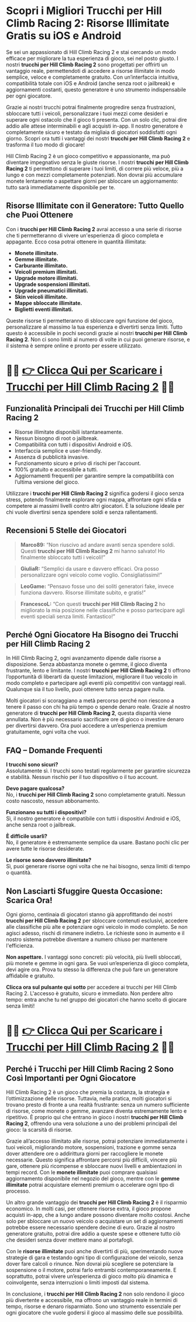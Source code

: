 <h1>Scopri i Migliori Trucchi per Hill Climb Racing 2: Risorse Illimitate Gratis su iOS e Android</h1>

<p>Se sei un appassionato di Hill Climb Racing 2 e stai cercando un modo efficace per migliorare la tua esperienza di gioco, sei nel posto giusto. I nostri <strong>trucchi per Hill Climb Racing 2</strong> sono progettati per offrirti un vantaggio reale, permettendoti di accedere a risorse illimitate in modo semplice, veloce e completamente gratuito. Con un’interfaccia intuitiva, compatibilità totale con iOS e Android (anche senza root o jailbreak) e aggiornamenti costanti, questo generatore è uno strumento indispensabile per ogni giocatore.</p>

<p>Grazie ai nostri trucchi potrai finalmente progredire senza frustrazioni, sbloccare tutti i veicoli, personalizzare i tuoi mezzi come desideri e superare ogni ostacolo che il gioco ti presenta. Con un solo clic, potrai dire addio alle attese interminabili e agli acquisti in-app. Il nostro generatore è completamente sicuro e testato da migliaia di giocatori soddisfatti ogni giorno. Scopri ora tutti i vantaggi dei nostri <strong>trucchi per Hill Climb Racing 2</strong> e trasforma il tuo modo di giocare!</p>

<p>Hill Climb Racing 2 è un gioco competitivo e appassionante, ma può diventare impegnativo senza le giuste risorse. I nostri <strong>trucchi per Hill Climb Racing 2</strong> ti permettono di superare i tuoi limiti, di correre più veloce, più a lungo e con mezzi completamente potenziati. Non dovrai più accumulare monete lentamente o aspettare giorni per sbloccare un aggiornamento: tutto sarà immediatamente disponibile per te.</p>

<h2>Risorse Illimitate con il Generatore: Tutto Quello che Puoi Ottenere</h2>

<p>Con i <strong>trucchi per Hill Climb Racing 2</strong> avrai accesso a una serie di risorse che ti permetteranno di vivere un'esperienza di gioco completa e appagante. Ecco cosa potrai ottenere in quantità illimitata:</p>

<ul>
  <li><strong>Monete illimitate.</strong></li>
  <li><strong>Gemme illimitate.</strong></li>
  <li><strong>Carburante illimitato.</strong></li>
  <li><strong>Veicoli premium illimitati.</strong></li>
  <li><strong>Upgrade motore illimitati.</strong></li>
  <li><strong>Upgrade sospensioni illimitati.</strong></li>
  <li><strong>Upgrade pneumatici illimitati.</strong></li>
  <li><strong>Skin veicoli illimitate.</strong></li>
  <li><strong>Mappe sbloccate illimitate.</strong></li>
  <li><strong>Biglietti eventi illimitati.</strong></li>
</ul>

<p>Queste risorse ti permetteranno di sbloccare ogni funzione del gioco, personalizzare al massimo la tua esperienza e divertirti senza limiti. Tutto questo è accessibile in pochi secondi grazie ai nostri <strong>trucchi per Hill Climb Racing 2</strong>. Non ci sono limiti al numero di volte in cui puoi generare risorse, e il sistema è sempre online e pronto per essere utilizzato.</p>

# 🔴🔴 **[👉 Clicca Qui per Scaricare i Trucchi per Hill Climb Racing 2](https://tinyurl.com/Giocavventura)** 🔴🔴

<h2>Funzionalità Principali dei Trucchi per Hill Climb Racing 2</h2>

<ul>
  <li>Risorse illimitate disponibili istantaneamente.</li>
  <li>Nessun bisogno di root o jailbreak.</li>
  <li>Compatibilità con tutti i dispositivi Android e iOS.</li>
  <li>Interfaccia semplice e user-friendly.</li>
  <li>Assenza di pubblicità invasive.</li>
  <li>Funzionamento sicuro e privo di rischi per l’account.</li>
  <li>100% gratuito e accessibile a tutti.</li>
  <li>Aggiornamenti frequenti per garantire sempre la compatibilità con l’ultima versione del gioco.</li>
</ul>

<p>Utilizzare i <strong>trucchi per Hill Climb Racing 2</strong> significa godersi il gioco senza stress, potendo finalmente esplorare ogni mappa, affrontare ogni sfida e competere ai massimi livelli contro altri giocatori. È la soluzione ideale per chi vuole divertirsi senza spendere soldi e senza rallentamenti.</p>

<h2>Recensioni 5 Stelle dei Giocatori</h2>

<blockquote>
  <p><strong>Marco89:</strong> “Non riuscivo ad andare avanti senza spendere soldi. Questi <strong>trucchi per Hill Climb Racing 2</strong> mi hanno salvato! Ho finalmente sbloccato tutti i veicoli!”</p>
</blockquote>

<blockquote>
  <p><strong>GiuliaR:</strong> “Semplici da usare e davvero efficaci. Ora posso personalizzare ogni veicolo come voglio. Consigliatissimi!”</p>
</blockquote>

<blockquote>
  <p><strong>LeoGame:</strong> “Pensavo fosse uno dei soliti generatori fake, invece funziona davvero. Risorse illimitate subito, e gratis!”</p>
</blockquote>

<blockquote>
  <p><strong>FrancescoL:</strong> “Con questi <strong>trucchi per Hill Climb Racing 2</strong> ho migliorato la mia posizione nelle classifiche e posso partecipare agli eventi speciali senza limiti. Fantastico!”</p>
</blockquote>

<h2>Perché Ogni Giocatore Ha Bisogno dei Trucchi per Hill Climb Racing 2</h2>

<p>In Hill Climb Racing 2, ogni avanzamento dipende dalle risorse a disposizione. Senza abbastanza monete o gemme, il gioco diventa frustrante, lento e limitante. I nostri <strong>trucchi per Hill Climb Racing 2</strong> ti offrono l’opportunità di liberarti da queste limitazioni, migliorare il tuo veicolo in modo completo e partecipare agli eventi più competitivi con vantaggi reali. Qualunque sia il tuo livello, puoi ottenere tutto senza pagare nulla.</p>

<p>Molti giocatori si scoraggiano a metà percorso perché non riescono a tenere il passo con chi ha più tempo o spende denaro reale. Grazie al nostro generatore di <strong>trucchi per Hill Climb Racing 2</strong>, questa disparità viene annullata. Non è più necessario sacrificare ore di gioco o investire denaro per divertirsi davvero. Ora puoi accedere a un’esperienza premium gratuitamente, ogni volta che vuoi.</p>

<h2>FAQ – Domande Frequenti</h2>

<p><strong>I trucchi sono sicuri?</strong><br>
Assolutamente sì. I trucchi sono testati regolarmente per garantire sicurezza e stabilità. Nessun rischio per il tuo dispositivo o il tuo account.</p>

<p><strong>Devo pagare qualcosa?</strong><br>
No, i <strong>trucchi per Hill Climb Racing 2</strong> sono completamente gratuiti. Nessun costo nascosto, nessun abbonamento.</p>

<p><strong>Funzionano su tutti i dispositivi?</strong><br>
Sì, il nostro generatore è compatibile con tutti i dispositivi Android e iOS, anche senza root o jailbreak.</p>

<p><strong>È difficile usarli?</strong><br>
No, il generatore è estremamente semplice da usare. Bastano pochi clic per avere tutte le risorse desiderate.</p>

<p><strong>Le risorse sono davvero illimitate?</strong><br>
Sì, puoi generare risorse ogni volta che ne hai bisogno, senza limiti di tempo o quantità.</p>

<h2>Non Lasciarti Sfuggire Questa Occasione: Scarica Ora!</h2>

<p>Ogni giorno, centinaia di giocatori stanno già approfittando dei nostri <strong>trucchi per Hill Climb Racing 2</strong> per sbloccare contenuti esclusivi, accedere alle classifiche più alte e potenziare ogni veicolo in modo completo. Se non agisci adesso, rischi di rimanere indietro. Le richieste sono in aumento e il nostro sistema potrebbe diventare a numero chiuso per mantenere l'efficienza.</p>

<p><strong>Non aspettare.</strong> I vantaggi sono concreti: più velocità, più livelli sbloccati, più monete e gemme in ogni gara. Se vuoi un’esperienza di gioco completa, devi agire ora. Prova tu stesso la differenza che può fare un generatore affidabile e gratuito.</p>

<p><strong>Clicca ora sul pulsante qui sotto</strong> per accedere ai trucchi per Hill Climb Racing 2. L'accesso è gratuito, sicuro e immediato. Non perdere altro tempo: entra anche tu nel gruppo dei giocatori che hanno scelto di giocare senza limiti!</p>

# 🔴🔴 **[👉 Clicca Qui per Scaricare i Trucchi per Hill Climb Racing 2](https://tinyurl.com/Giocavventura)** 🔴🔴

<h2>Perché i Trucchi per Hill Climb Racing 2 Sono Così Importanti per Ogni Giocatore</h2>

<p>Hill Climb Racing 2 è un gioco che premia la costanza, la strategia e l’ottimizzazione delle risorse. Tuttavia, nella pratica, molti giocatori si trovano presto di fronte a una realtà frustrante: senza un numero sufficiente di risorse, come monete o gemme, avanzare diventa estremamente lento e ripetitivo. È proprio qui che entrano in gioco i nostri <strong>trucchi per Hill Climb Racing 2</strong>, offrendo una vera soluzione a uno dei problemi principali del gioco: la scarsità di risorse.</p>

<p>Grazie all’accesso illimitato alle risorse, potrai potenziare immediatamente i tuoi veicoli, migliorando motore, sospensioni, trazione e gomme senza dover attendere ore o addirittura giorni per raccogliere le monete necessarie. Questo significa affrontare percorsi più difficili, vincere più gare, ottenere più ricompense e sbloccare nuovi livelli e ambientazioni in tempi record. Con le <strong>monete illimitate</strong> puoi comprare qualsiasi aggiornamento disponibile nel negozio del gioco, mentre con le <strong>gemme illimitate</strong> potrai acquistare elementi premium o accelerare ogni tipo di processo.</p>

<p>Un altro grande vantaggio dei <strong>trucchi per Hill Climb Racing 2</strong> è il risparmio economico. In molti casi, per ottenere risorse extra, il gioco propone acquisti in-app, che a lungo andare possono diventare molto costosi. Anche solo per sbloccare un nuovo veicolo o acquistare un set di aggiornamenti potrebbe essere necessario spendere decine di euro. Grazie al nostro generatore gratuito, potrai dire addio a queste spese e ottenere tutto ciò che desideri senza dover mettere mano al portafogli.</p>

<p>Con le <strong>risorse illimitate</strong> puoi anche divertirti di più, sperimentando nuove strategie di gara e testando ogni tipo di configurazione del veicolo, senza dover fare calcoli o rinunce. Non dovrai più scegliere se potenziare la sospensione o il motore, potrai farlo entrambi contemporaneamente. E soprattutto, potrai vivere un’esperienza di gioco molto più dinamica e coinvolgente, senza interruzioni o limiti imposti dal sistema.</p>

<p>In conclusione, i <strong>trucchi per Hill Climb Racing 2</strong> non solo rendono il gioco più divertente e accessibile, ma offrono un vantaggio reale in termini di tempo, risorse e denaro risparmiato. Sono uno strumento essenziale per ogni giocatore che vuole godersi il gioco al massimo delle sue possibilità.</p>
